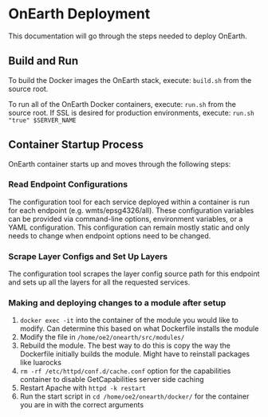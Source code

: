 # OnEarth Deployment

This documentation will go through the steps needed to deploy OnEarth.

## Build and Run

To build the Docker images the OnEarth stack, execute:
`build.sh` from the source root.

To run all of the OnEarth Docker containers, execute:
`run.sh` from the source root. If SSL is desired for production environments, execute: `run.sh "true" $SERVER_NAME`


## Container Startup Process

OnEarth container starts up and moves through the following steps:

### Read Endpoint Configurations

The configuration tool for each service deployed within a container is run for each endpoint (e.g. wmts/epsg4326/all). These configuration variables can be provided via command-line options, environment variables, or a YAML configuration. This configuration can remain mostly static and only needs to change when endpoint options need to be changed.

### Scrape Layer Configs and Set Up Layers
The configuration tool scrapes the layer config source path for this endpoint and sets up all the layers for all the requested services.

### Making and deploying changes to a module after setup
1. `docker exec -it` into the container of the module you would like to modify. Can determine this based on what Dockerfile installs the module 
2. Modify the file in `/home/oe2/onearth/src/modules/`
3. Rebuild the module. The best way to do this is copy the way the Dockerfile initially builds the module. Might have to reinstall packages like luarocks 
5. `rm -rf /etc/httpd/conf.d/cache.conf` option for the capabilities container to disable GetCapabilities server side caching
6. Restart Apache with `httpd -k restart`
7. Run the start script in `cd /home/oe2/onearth/docker/` for the container you are in with the correct arguments 